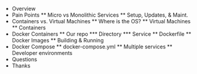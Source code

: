 * Overview
* Pain Points
** Micro vs Monolithic Services
** Setup, Updates, & Maint.
* Containers vs. Virtual Machines
** Where is the OS?
** Virtual Machines
** Containers
* Docker Containers
** Our repo
*** Directory
*** Service
** Dockerfile
** Docker Images
** Building & Running
* Docker Compose
** docker-compose.yml
** Multiple services
** Developer environments
* Questions
* Thanks
